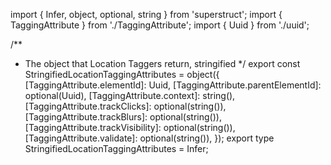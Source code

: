 import { Infer, object, optional, string } from 'superstruct';
import { TaggingAttribute } from './TaggingAttribute';
import { Uuid } from './uuid';

/**
 * The object that Location Taggers return, stringified
 */
export const StringifiedLocationTaggingAttributes = object({
  [TaggingAttribute.elementId]: Uuid,
  [TaggingAttribute.parentElementId]: optional(Uuid),
  [TaggingAttribute.context]: string(),
  [TaggingAttribute.trackClicks]: optional(string()),
  [TaggingAttribute.trackBlurs]: optional(string()),
  [TaggingAttribute.trackVisibility]: optional(string()),
  [TaggingAttribute.validate]: optional(string()),
});
export type StringifiedLocationTaggingAttributes = Infer<typeof StringifiedLocationTaggingAttributes>;
